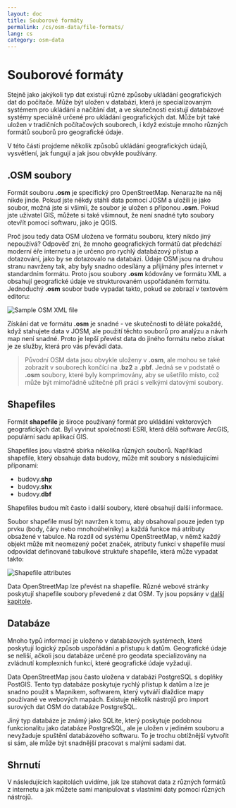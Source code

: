 ```yaml
---
layout: doc
title: Souborové formáty
permalink: /cs/osm-data/file-formats/
lang: cs
category: osm-data
---
```


Souborové formáty
=============


Stejně jako jakýkoli typ dat existují různé způsoby ukládání geografických dat do počítače. Může být uložen v databázi, která je specializovaným systémem pro ukládání a načítání dat, a ve skutečnosti existují databázové systémy speciálně určené pro ukládání geografických dat. Může být také uložen v tradičních počítačových souborech, i když existuje mnoho různých formátů souborů pro geografické údaje.  

V této části projdeme několik způsobů ukládání geografických údajů, vysvětlení, jak fungují a jak jsou obvykle používány.  

.OSM soubory
-----------

Formát souboru **.osm** je specifický pro OpenStreetMap. Nenarazíte na něj nikde jinde. Pokud jste někdy stáhli data pomocí JOSM a uložili je jako soubor, možná jste si všimli, že soubor je uložen s příponou **.osm**. Pokud jste uživatel GIS, můžete si také všimnout, že není snadné tyto soubory otevřít pomocí softwaru, jako je QGIS.  

Proč jsou tedy data OSM uložena ve formátu souboru, který nikdo jiný nepoužívá? Odpověď zní, že mnoho geografických formátů dat předchází moderní éře internetu a je určeno pro rychlý databázový přístup a dotazování, jako by se dotazovalo na databázi. Údaje OSM jsou na druhou stranu navrženy tak, aby byly snadno odesílány a přijímány přes internet v standardním formátu. Proto jsou soubory **.osm** kódovány ve formátu XML a obsahují geografické údaje ve strukturovaném uspořádaném formátu. Jednoduchý **.osm** soubor bude vypadat takto, pokud se zobrazí v textovém editoru:  

![Sample OSM XML file][]

Získání dat ve formátu **.osm** je snadné - ve skutečnosti to děláte pokaždé, když stahujete data v JOSM, ale použití těchto souborů pro analýzu a návrh map není snadné. Proto je lepší převést data do jiného formátu nebo získat je ze služby, která pro vás převádí data.  

> Původní OSM data jsou obvykle uloženy v **.osm**, ale mohou se také zobrazit v souborech končící na **.bz2** a **.pbf**. Jedná se v podstatě o **.osm** soubory, které byly komprimovány, aby se ušetřilo místo, což může být mimořádně užitečné při práci s velkými datovými soubory.  

Shapefiles
----------

Formát **shapefile** je široce používaný formát pro ukládání vektorových geografických dat. Byl vyvinut společností ESRI, která dělá software ArcGIS, populární sadu aplikací GIS.  

Shapefiles jsou vlastně sbírka několika různých souborů. Například shapefile, který obsahuje data budovy, může mít soubory s následujícími příponami:  

-	budovy.**shp**
-	budovy.**shx**
-	budovy.**dbf**

Shapefiles budou mít často i další soubory, které obsahují další informace.  

Soubor shapefile musí být navržen k tomu, aby obsahoval pouze jeden typ prvku (body, čáry nebo mnohoúhelníky) a každá funkce má atributy obsažené v tabulce. Na rozdíl od systému OpenStreetMap, v němž každý objekt může mít neomezený počet značek, atributy funkcí v shapefile musí odpovídat definované tabulkové struktuře shapefile, která může vypadat takto:  

![Shapefile attributes][]

Data OpenStreetMap lze převést na shapefile. Různé webové stránky poskytují shapefile soubory převedené z dat OSM. Ty jsou popsány v [další kapitole](/cs/osm-data/getting-data).  

Databáze
---------

Mnoho typů informací je uloženo v databázových systémech, které poskytují logický způsob uspořádání a přístupu k datům. Geografické údaje se neliší, ačkoli jsou databáze určené pro geodata specializovány na zvládnutí komplexních funkcí, které geografické údaje vyžadují.  

Data OpenStreetMap jsou často uložena v databázi PostgreSQL s doplňky PostGIS. Tento typ databáze poskytuje rychlý přístup k datům a lze je snadno použít s Mapnikem, softwarem, který vytváří dlaždice mapy používané ve webových mapách. Existuje několik nástrojů pro import surových dat OSM do databáze PostgreSQL.  

Jiný typ databáze je známý jako SQLite, který poskytuje podobnou funkcionalitu jako databáze PostgreSQL, ale je uložen v jediném souboru a nevyžaduje spuštění databázového softwaru. To je trochu obtížnější vytvořit si sám, ale může být snadnější pracovat s malými sadami dat.  

Shrnutí
-------

V následujících kapitolách uvidíme, jak lze stahovat data z různých formátů z internetu a jak můžete sami manipulovat s vlastními daty pomocí různých nástrojů.  


[Sample OSM XML file]: /images/osm-data/example_osm.png
[Shapefile attributes]: /images/osm-data/shapefile_attributes.png